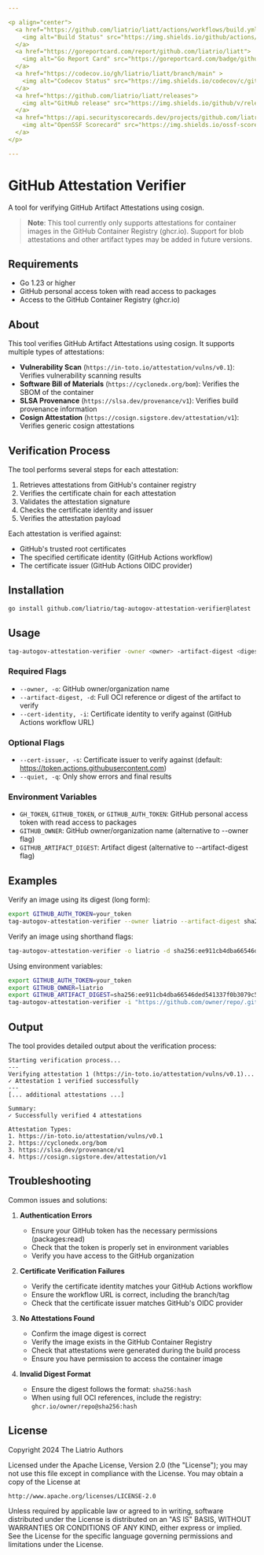```yaml
---

<p align="center">
  <a href="https://github.com/liatrio/liatt/actions/workflows/build.yml?query=branch%3Amain">
    <img alt="Build Status" src="https://img.shields.io/github/actions/workflow/status/liatrio/liatt/build.yml?branch=main&style=for-the-badge">
  </a>
  <a href="https://goreportcard.com/report/github.com/liatrio/liatt">
    <img alt="Go Report Card" src="https://goreportcard.com/badge/github.com/liatrio/liatt?style=for-the-badge">
  </a>
  <a href="https://codecov.io/gh/liatrio/liatt/branch/main" >
    <img alt="Codecov Status" src="https://img.shields.io/codecov/c/github/liatrio/liatt?style=for-the-badge"/>
  </a>
  <a href="https://github.com/liatrio/liatt/releases">
    <img alt="GitHub release" src="https://img.shields.io/github/v/release/liatrio/liatt?include_prereleases&style=for-the-badge">
  </a>
  <a href="https://api.securityscorecards.dev/projects/github.com/liatrio/liatt/badge">
    <img alt="OpenSSF Scorecard" src="https://img.shields.io/ossf-scorecard/github.com/liatrio/liatt?label=openssf%20scorecard&style=for-the-badge">
  </a>
</p>

---
```


# GitHub Attestation Verifier

A tool for verifying GitHub Artifact Attestations using cosign.

> **Note**: This tool currently only supports attestations for container images in the GitHub Container Registry (ghcr.io). Support for blob attestations and other artifact types may be added in future versions.

## Requirements

- Go 1.23 or higher
- GitHub personal access token with read access to packages
- Access to the GitHub Container Registry (ghcr.io)

## About

This tool verifies GitHub Artifact Attestations using cosign. It supports multiple types of attestations:

- **Vulnerability Scan** (`https://in-toto.io/attestation/vulns/v0.1`): Verifies vulnerability scanning results
- **Software Bill of Materials** (`https://cyclonedx.org/bom`): Verifies the SBOM of the container
- **SLSA Provenance** (`https://slsa.dev/provenance/v1`): Verifies build provenance information
- **Cosign Attestation** (`https://cosign.sigstore.dev/attestation/v1`): Verifies generic cosign attestations

## Verification Process

The tool performs several steps for each attestation:

1. Retrieves attestations from GitHub's container registry
2. Verifies the certificate chain for each attestation
3. Validates the attestation signature
4. Checks the certificate identity and issuer
5. Verifies the attestation payload

Each attestation is verified against:

- GitHub's trusted root certificates
- The specified certificate identity (GitHub Actions workflow)
- The certificate issuer (GitHub Actions OIDC provider)

## Installation

```bash
go install github.com/liatrio/tag-autogov-attestation-verifier@latest
```

## Usage

```bash
tag-autogov-attestation-verifier -owner <owner> -artifact-digest <digest> [options]
```

### Required Flags

- `--owner, -o`: GitHub owner/organization name
- `--artifact-digest, -d`: Full OCI reference or digest of the artifact to verify
- `--cert-identity, -i`: Certificate identity to verify against (GitHub Actions workflow URL)

### Optional Flags

- `--cert-issuer, -s`: Certificate issuer to verify against (default: https://token.actions.githubusercontent.com)
- `--quiet, -q`: Only show errors and final results

### Environment Variables

- `GH_TOKEN`, `GITHUB_TOKEN`, or `GITHUB_AUTH_TOKEN`: GitHub personal access token with read access to packages
- `GITHUB_OWNER`: GitHub owner/organization name (alternative to --owner flag)
- `GITHUB_ARTIFACT_DIGEST`: Artifact digest (alternative to --artifact-digest flag)

## Examples

Verify an image using its digest (long form):

```bash
export GITHUB_AUTH_TOKEN=your_token
tag-autogov-attestation-verifier --owner liatrio --artifact-digest sha256:ee911cb4dba66546ded541337f0b3079c55b628c5d83057867b0ef458abdb682 --cert-identity "https://github.com/owner/repo/.github/workflows/workflow.yaml@refs/heads/main"
```

Verify an image using shorthand flags:

```bash
tag-autogov-attestation-verifier -o liatrio -d sha256:ee911cb4dba66546ded541337f0b3079c55b628c5d83057867b0ef458abdb682 -i "https://github.com/liatrio/demo-gh-autogov-workflows/.github/workflows/rw-hp-attest-image.yaml@refs/heads/main" -q
```

Using environment variables:

```bash
export GITHUB_AUTH_TOKEN=your_token
export GITHUB_OWNER=liatrio
export GITHUB_ARTIFACT_DIGEST=sha256:ee911cb4dba66546ded541337f0b3079c55b628c5d83057867b0ef458abdb682
tag-autogov-attestation-verifier -i "https://github.com/owner/repo/.github/workflows/workflow.yaml@refs/heads/main"
```

## Output

The tool provides detailed output about the verification process:

```shell
Starting verification process...
---
Verifying attestation 1 (https://in-toto.io/attestation/vulns/v0.1)...
✓ Attestation 1 verified successfully
---
[... additional attestations ...]

Summary:
✓ Successfully verified 4 attestations

Attestation Types:
1. https://in-toto.io/attestation/vulns/v0.1
2. https://cyclonedx.org/bom
3. https://slsa.dev/provenance/v1
4. https://cosign.sigstore.dev/attestation/v1
```

## Troubleshooting

Common issues and solutions:

1. **Authentication Errors**
   - Ensure your GitHub token has the necessary permissions (packages:read)
   - Check that the token is properly set in environment variables
   - Verify you have access to the GitHub organization

2. **Certificate Verification Failures**
   - Verify the certificate identity matches your GitHub Actions workflow
   - Ensure the workflow URL is correct, including the branch/tag
   - Check that the certificate issuer matches GitHub's OIDC provider

3. **No Attestations Found**
   - Confirm the image digest is correct
   - Verify the image exists in the GitHub Container Registry
   - Check that attestations were generated during the build process
   - Ensure you have permission to access the container image

4. **Invalid Digest Format**
   - Ensure the digest follows the format: `sha256:hash`
   - When using full OCI references, include the registry: `ghcr.io/owner/repo@sha256:hash`

## License

Copyright 2024 The Liatrio Authors

Licensed under the Apache License, Version 2.0 (the "License");
you may not use this file except in compliance with the License.
You may obtain a copy of the License at

    http://www.apache.org/licenses/LICENSE-2.0

Unless required by applicable law or agreed to in writing, software
distributed under the License is distributed on an "AS IS" BASIS,
WITHOUT WARRANTIES OR CONDITIONS OF ANY KIND, either express or implied.
See the License for the specific language governing permissions and
limitations under the License.
